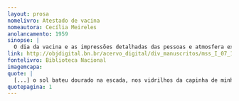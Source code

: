 ```yaml
---
layout: prosa
nomelivro: Atestado de vacina
nomeautora: Cecília Meireles
anolancamento: 1959
sinopse: |
  O dia da vacina e as impressões detalhadas das pessoas e atmosfera exalta um momento tão específico quanto esse, especialmente para a sociedade e contexto da época.
link: http://objdigital.bn.br/acervo_digital/div_manuscritos/mss_I_07_12_033A_n02/mss_I_07_12_033A_n02.pdf
fontelivro: Biblioteca Nacional
imagemcapa: 
quote: |
  [...] o sol bateu dourado na escada, nos vidrilhos da capinha de minha Avó, que cautelosamente abria o guarda-sol, porque eu játinha escapado da varíola e da vacina, mas podia morrer de insolação...
quotepagina: 1
---
```

